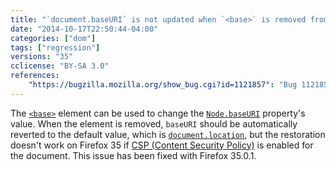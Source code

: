 ```yaml
---
title: "`document.baseURI` is not updated when `<base>` is removed from CSP-enabled pages"
date: "2014-10-17T22:50:44-04:00"
categories: ["dom"]
tags: ["regression"]
versions: "35"
cclicense: "BY-SA 3.0"
references:
    "https://bugzilla.mozilla.org/show_bug.cgi?id=1121857": "Bug 1121857 – document.baseURI does not get updated to document.location after base tag is removed from DOM for site with a CSP"
---
```

The [`<base>`](https://developer.mozilla.org/en-US/docs/Web/HTML/Element/base) element can be used to change the [`Node.baseURI`](https://developer.mozilla.org/en-US/docs/Web/API/Node.baseURI) property's value. When the element is removed, `baseURI` should be automatically reverted to the default value, which is [`document.location`](https://developer.mozilla.org/en-US/docs/Web/API/document.location), but the restoration doesn't work on Firefox 35 if [CSP (Content Security Policy)](https://developer.mozilla.org/en-US/docs/Web/Security/CSP) is enabled for the document. This issue has been fixed with Firefox 35.0.1.
